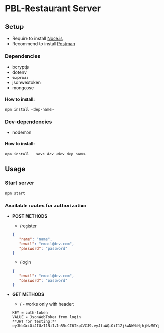 # PBL-Restaurant Server

## Setup

 - Require to install [Node.js](https://nodejs.org/en/)
 - Recommend to install [Postman](https://www.postman.com/downloads/)

### Dependencies

 - bcryptjs
 - dotenv
 - express
 - jsonwebtoken
 - mongoose

#### How to install:
```
npm install <dep-name>
```

### Dev-dependencies

- nodemon

#### How to install:
```
npm install --save-dev <dev-dep-name>
```

## Usage

### Start server
```
npm start
```

### Available routes for authorization

- **POST METHODS**
   - /register 
   ```json
   {
      "name": "name",
      "email": "email@dev.com",
      "password": "password"
   }
   ```
  
   - /login
   ```json
   {  
      "email": "email@dev.com",
      "password": "password"
   }
   ```
- **GET METHODS**
   - / - works only with header:
  ```
  KEY = auth-token
  VALUE = JsonWebToken from login
  **JWT for testing:**
  eyJhbGciOiJIUzI1NiIsInR5cCI6IkpXVCJ9.eyJfaWQiOiI1ZjkwNWNiNjhjNzM0YjQwZDAyNTM4YzciLCJpYXQiOjE2MDMyOTg3NzJ9.bEEduOYAVJNIZm99Fm_HLpzhjQlh9yTjRUqtOqtjKnk
  ```


